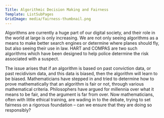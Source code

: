 ```yaml
---
Title: Algorithmic Decision Making and Fairness
Template: ListSubPages
GridImage: media/fairness-thumbnail.png
---
```


Algorithms are currently a huge part of our digital society, and their role in the world at large is only increasing. We are  not only seeing algorithms as a means to make better search engines or determine where planes should fly, but also seeing their use in law. HART and COMPAS are two such algorithms which have been designed to help police determine the risk associated with a suspect.

The issue arises that if an algorithm is based on past conviction data, or past recidivism data, and this data is biased, then the algorithm will learn to be biased. Mathematicians have stepped in and tried to determine how to prove mathematically that an algorithm is fair or not, through various mathematical criteria. Philosophers have argued for millennia over what it means to be fair, and the argument is far from over. Now mathematicians, often with little ethical training, are wading in to the debate, trying to set fairness on a rigorous foundation – can we ensure that they are doing so responsibly?

